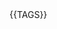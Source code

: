 <!-- shins; content for the head element from source/includes/_head.md -->
<meta name="theme-color" content="#F3F7F9">
{{TAGS}}
